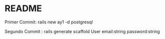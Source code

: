 # README

Primer Commit: rails new ay1 -d postgresql

Segundo Commit : rails generate scaffold User email:string password:string

